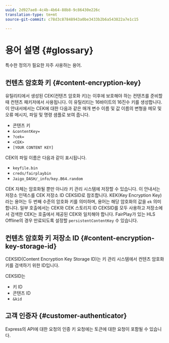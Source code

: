 ```yaml
---
uuid: 2d927ae8-4c4b-4b64-88b8-9c86430e226c
translation-type: tm+mt
source-git-commit: c78d3c87848943a0be3433b2b6a543822a7e1c15

---
```



# 용어 설명 {#glossary}

특수한 정의가 필요한 자주 사용하는 용어.

## 컨텐츠 암호화 키 {#content-encryption-key}

유틸리티에서 생성된 CEK(컨텐츠 암호화 키)는 이후에 보호해야 하는 컨텐츠를 준비할 때 컨텐츠 패키저에서 사용됩니다.
이 유틸리티는 16바이트의 16진수 키를 생성합니다.
이 안내서에서는 CEK에 대한 다음과 같은 매개 변수 이름 및 값 이름의 변형을 메모 및 오류 메시지, 파일 및 명령 샘플로 보여 줍니다.

* 콘텐츠 키
* `&contentKey=`
* `?cek=`
* `<CEK>`
* `[YOUR CONTENT KEY]`

CEK의 파일 이름은 다음과 같이 표시됩니다.

* `keyfile.bin`
* `creds/fairplaybin`
* `Jaigo_DASH/_info/key.B64.random`

CEK 자체는 암호화될 뿐만 아니라 키 관리 시스템에 저장할 수 있습니다. 이 안내서는 저장소 인덱스를 CEK 저장소 ID CEKSID로 참조합니다. KEK(Key Encryption Key)라는 용어는 두 번째 수준의 암호화 키를 의미하며, 용어는 해당 암호화의 값을 `ek` 의미합니다.
일부 호출에서는 CEK와 CEK 스토리지 ID CEKSID를 모두 사용하고 저장소에서 검색한 CEK는 호출에서 제공된 CEK와 일치해야 합니다.
FairPlay가 있는 HLS Offline의 경우 만료되도록 설정할 `persistentContentKey` 수 있습니다.

## 컨텐츠 암호화 키 저장소 ID {#content-encryption-key-storage-id}

CEKSID(Content Encryption Key Storage ID)는 키 관리 시스템에서 컨텐츠 암호화 키를 검색하기 위한 ID입니다.

CEKSID는
* 키 ID
* 콘텐츠 ID
* `&kid`

## 고객 인증자 {#customer-authenticator}

Express의 API에 대한 요청의 인증 키 요청에는 토큰에 대한 요청이 포함될 수 있습니다.